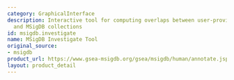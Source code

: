 ```yaml
---
category: GraphicalInterface
description: Interactive tool for computing overlaps between user-provided gene sets
  and MSigDB collections
id: msigdb.investigate
name: MSigDB Investigate Tool
original_source:
- msigdb
product_url: https://www.gsea-msigdb.org/gsea/msigdb/human/annotate.jsp
layout: product_detail
---
```

